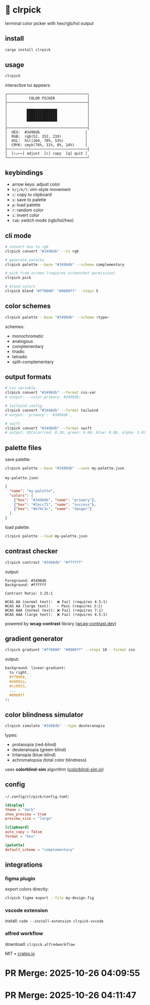 # 🎨 clrpick

terminal color picker with hex/rgb/hsl output

## install

```bash
cargo install clrpick
```

## usage

```bash
clrpick
```

interactive tui appears:

```
┌─────────────────────────────────────┐
│          COLOR PICKER               │
├─────────────────────────────────────┤
│                                     │
│         ██████████████              │
│         ██████████████              │
│         ██████████████              │
│                                     │
├─────────────────────────────────────┤
│  HEX:  #3498db                     │
│  RGB:  rgb(52, 152, 219)           │
│  HSL:  hsl(204, 70%, 53%)          │
│  CMYK: cmyk(76%, 31%, 0%, 14%)     │
├─────────────────────────────────────┤
│  [↑↓←→] adjust  [c] copy  [q] quit │
└─────────────────────────────────────┘
```

## keybindings

- arrow keys: adjust color
- `h/j/k/l`: vim-style movement
- `c`: copy to clipboard
- `s`: save to palette
- `p`: load palette
- `r`: random color
- `i`: invert color
- `tab`: switch mode (rgb/hsl/hex)

## cli mode

```bash
# convert hex to rgb
clrpick convert "#3498db" --to rgb

# generate palette
clrpick palette --base "#3498db" --scheme complementary

# pick from screen (requires screenshot permission)
clrpick pick

# blend colors
clrpick blend "#ff0000" "#0000ff" --steps 5
```

## color schemes

```bash
clrpick palette --base "#3498db" --scheme <type>
```

schemes:
- monochromatic
- analogous
- complementary
- triadic
- tetradic
- split-complementary

## output formats

```bash
# css variable
clrpick convert "#3498db" --format css-var
# output: --color-primary: #3498db;

# tailwind config
clrpick convert "#3498db" --format tailwind
# output: 'primary': '#3498db',

# swift
clrpick convert "#3498db" --format swift
# output: UIColor(red: 0.20, green: 0.60, blue: 0.86, alpha: 1.0)
```

## palette files

save palette:

```bash
clrpick palette --base "#3498db" --save my-palette.json
```

`my-palette.json`:

```json
{
  "name": "my-palette",
  "colors": [
    {"hex": "#3498db", "name": "primary"},
    {"hex": "#2ecc71", "name": "success"},
    {"hex": "#e74c3c", "name": "danger"}
  ]
}
```

load palette:

```bash
clrpick palette --load my-palette.json
```

## contrast checker

```bash
clrpick contrast "#3498db" "#ffffff"
```

output:

```
Foreground: #3498db
Background: #ffffff

Contrast Ratio: 3.25:1

WCAG AA (normal text):  ❌ Fail (requires 4.5:1)
WCAG AA (large text):   ✓ Pass (requires 3:1)
WCAG AAA (normal text): ❌ Fail (requires 7:1)
WCAG AAA (large text):  ❌ Fail (requires 4.5:1)
```

powered by **wcag-contrast** library ([wcag-contrast.dev](https://wcag-contrast.dev))

## gradient generator

```bash
clrpick gradient "#ff0000" "#0000ff" --steps 10 --format css
```

output:

```css
background: linear-gradient(
  to right,
  #ff0000,
  #e6001a,
  #cc0033,
  ...
  #0000ff
);
```

## color blindness simulator

```bash
clrpick simulate "#3498db" --type deuteranopia
```

types:
- protanopia (red-blind)
- deuteranopia (green-blind)
- tritanopia (blue-blind)
- achromatopsia (total color blindness)

uses **colorblind-sim** algorithm ([colorblind-sim.io](https://colorblind-sim.io))

## config

`~/.config/clrpick/config.toml`:

```toml
[display]
theme = "dark"
show_preview = true
preview_size = "large"

[clipboard]
auto_copy = false
format = "hex"

[palette]
default_scheme = "complementary"
```

## integrations

### figma plugin

export colors directly:

```bash
clrpick figma export --file my-design.fig
```

### vscode extension

install: `code --install-extension clrpick-vscode`

### alfred workflow

download: `clrpick.alfredworkflow`

MIT • [crates.io](https://crates.io/crates/clrpick)

# PR Merge: 2025-10-26 04:09:55

# PR Merge: 2025-10-26 04:11:47
